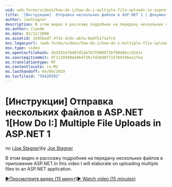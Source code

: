 ```yaml
---
uid: web-forms/videos/how-do-i/how-do-i-multiple-file-uploads-in-aspnet-1
title: '[Инструкции]  Отправка нескольких файлов в ASP.NET 1 | Документация Майкрософт'
author: JoeStagner
description: В этом видео я расскажу подробнее на передачу нескольких файлов в приложение ASP.NET.
ms.author: riande
ms.date: 02/12/2008
ms.assetid: 2e95bedf-4741-4c9c-ab7a-0edfb171efcd
msc.legacyurl: /web-forms/videos/how-do-i/how-do-i-multiple-file-uploads-in-aspnet-1
msc.type: video
ms.openlocfilehash: 4bd192e76d07d1ab7b7fd000f2bf90d96cc91b1c
ms.sourcegitcommit: 0f1119340e4464720cfd16d0ff15764746ea1fea
ms.translationtype: MT
ms.contentlocale: ru-RU
ms.lasthandoff: 04/09/2019
ms.locfileid: "59420592"
---
```

# <a name="how-do-i--multiple-file-uploads-in-aspnet1"></a><span data-ttu-id="8b2a1-103">[Инструкции]  Отправка нескольких файлов в ASP.NET 1</span><span class="sxs-lookup"><span data-stu-id="8b2a1-103">[How Do I:]  Multiple File Uploads in ASP.NET 1</span></span>

<span data-ttu-id="8b2a1-104">по [(Joe Stagner)](https://github.com/JoeStagner)</span><span class="sxs-lookup"><span data-stu-id="8b2a1-104">by [Joe Stagner](https://github.com/JoeStagner)</span></span>

<span data-ttu-id="8b2a1-105">В этом видео я расскажу подробнее на передачу нескольких файлов в приложение ASP.NET.</span><span class="sxs-lookup"><span data-stu-id="8b2a1-105">In this video I will elaborate on uploading multiple files to an ASP.NET application.</span></span>

[<span data-ttu-id="8b2a1-106">&#9654;Просмотрите видео (15 минут)</span><span class="sxs-lookup"><span data-stu-id="8b2a1-106">&#9654; Watch video (15 minutes)</span></span>](https://channel9.msdn.com/Blogs/ASP-NET-Site-Videos/how-do-i-multiple-file-uploads-in-aspnet-1)
